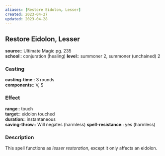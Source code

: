 ```yaml
---
aliases: [Restore Eidolon, Lesser]
created: 2023-04-27
updated: 2023-04-28
---
```


## Restore Eidolon, Lesser

**source**:: Ultimate Magic pg. 235  
**school**:: conjuration (healing)
**level**:: summoner 2, summoner (unchained) 2

### Casting

**casting-time**:: 3 rounds  
**components**:: V, S

### Effect

**range**:: touch  
**target**:: eidolon touched  
**duration**:: instantaneous  
**saving-throw**:: Will negates (harmless)
**spell-resistance**:: yes (harmless)

### Description

This spell functions as *lesser restoration*, except it only affects an eidolon.
